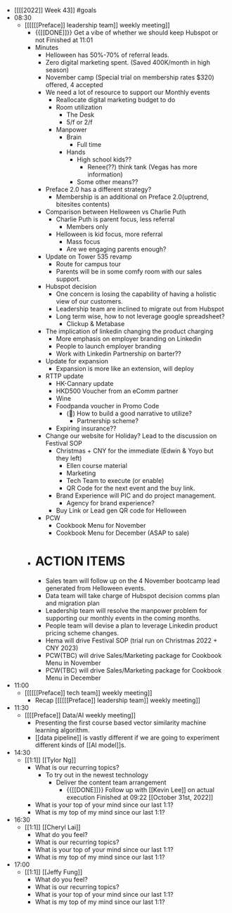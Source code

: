 - [[[[2022]] Week 43]] #goals
- 08:30
    - [[[[[[Preface]] leadership team]] weekly meeting]]
        - {{[[DONE]]}}  Get a vibe of whether we should keep Hubspot or not Finished at 11:01
        - Minutes
            - Helloween has 50%-70% of referral leads.
            - Zero digital marketing spent. (Saved 400K/month in high season)
            - November camp (Special trial on membership rates $320) offered, 4 accepted
            - We need a lot of resource to support our Monthly events
                - Reallocate digital marketing budget to do
                - Room utilization
                    - The Desk
                    - 5/f or 2/f
                - Manpower
                    - Brain
                        - Full time
                    - Hands
                        - High school kids??
                            - Renee(??) think tank (Vegas has more information)
                        - Some other means??
            - Preface 2.0 has a different strategy?
                - Membership is an additional on Preface 2.0(uptrend, bitesites contents)
            - Comparison between Helloween vs Charlie Puth
                - Charlie Puth is parent focus, less referral
                    - Members only
                - Helloween is kid focus, more referral
                    - Mass focus
                    - Are we engaging parents enough?
            - Update on Tower 535 revamp
                - Route for campus tour
                - Parents will be in some comfy room with our sales support.
            - Hubspot decision
                - One concern is losing the capability of having a holistic view of our customers.
                - Leadership team are inclined to migrate out from Hubspot
                - Long term wise, how to not leverage google spreadsheet?
                    - Clickup & Metabase
            - The implication of linkedin changing the product charging
                - More emphasis on employer branding on Linkedin
                - People to launch employer branding
                - Work with Linkedin Partnership on barter??
            - Update for expansion
                - Expansion is more like an extension, will deploy
            - RTTP update
                - HK-Cannary update
                - HKD500 Voucher from an eComm partner
                - Wine
                - Foodpanda voucher in Promo Code
                    - (🤫) How to build a good narrative to utilize?
                        - Partnership scheme?
                - Expiring insurance??
            - Change our website for Holiday? Lead to the discussion on Festival SOP
                - Christmas + CNY for the immediate (Edwin & Yoyo but they left)
                    - Ellen course material
                    - Marketing
                    - Tech Team to execute (or enable)
                    - QR Code for the next event and the buy link.
                - Brand Experience will PIC and do project management.
                    - Agency for brand experience?
                - Buy Link or Lead gen QR code for Helloween
            - PCW
                - Cookbook Menu for November
                - Cookbook Menu for December (ASAP to sale)
        - # ACTION ITEMS
            - Sales team will follow up on the 4 November bootcamp lead generated from Helloween events.
            - Data team will take charge of Hubspot decision comms plan and migration plan
            - Leadership team will resolve the manpower problem for supporting our monthly events in the coming months.
            - People team will devise a plan to leverage Linkedin product pricing scheme changes.
            - Hema will drive Festival SOP (trial run on Christmas 2022 + CNY 2023)
            - PCW(TBC) will drive Sales/Marketing package for Cookbook Menu in November
            - PCW(TBC) will drive Sales/Marketing package for Cookbook Menu in December
- 11:00
    - [[[[[[Preface]] tech team]] weekly meeting]]
        - Recap [[[[[[Preface]] leadership team]] weekly meeting]]
- 11:30
    - [[[[Preface]] Data/AI weekly meeting]]
        - Presenting the first course based vector similarity machine learning algorithm.
        - [[data pipeline]] is vastly different if we are going to experiment different kinds of [[AI model]]s.
- 14:30
    - [[1:1]] [[Tylor Ng]]
        - What is our recurring topics?
            - To try out in the newest technology
                - Deliver the content team arrangement
                    - {{[[DONE]]}}  Follow up with [[Kevin Lee]] on actual execution Finished at 09:22 [[October 31st, 2022]]
        - What is your top of your mind since our last 1:1?
        - What is my top of my mind since our last 1:1?
- 16:30
    - [[1:1]] [[Cheryl Lai]]
        - What do you feel?
        - What is our recurring topics?
        - What is your top of your mind since our last 1:1?
        - What is my top of my mind since our last 1:1?
- 17:00
    - [[1:1]] [[Jeffy Fung]]
        - What do you feel?
        - What is our recurring topics?
        - What is your top of your mind since our last 1:1?
        - What is my top of my mind since our last 1:1?
